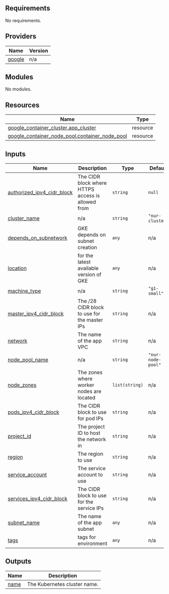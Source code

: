 ## Requirements

No requirements.

## Providers

| Name | Version |
|------|---------|
| <a name="provider_google"></a> [google](#provider\_google) | n/a |

## Modules

No modules.

## Resources

| Name | Type |
|------|------|
| [google_container_cluster.app_cluster](https://registry.terraform.io/providers/hashicorp/google/latest/docs/resources/container_cluster) | resource |
| [google_container_node_pool.container_node_pool](https://registry.terraform.io/providers/hashicorp/google/latest/docs/resources/container_node_pool) | resource |

## Inputs

| Name | Description | Type | Default | Required |
|------|-------------|------|---------|:--------:|
| <a name="input_authorized_ipv4_cidr_block"></a> [authorized\_ipv4\_cidr\_block](#input\_authorized\_ipv4\_cidr\_block) | The CIDR block where HTTPS access is allowed from | `string` | `null` | no |
| <a name="input_cluster_name"></a> [cluster\_name](#input\_cluster\_name) | n/a | `string` | `"nur-cluster"` | no |
| <a name="input_depends_on_subnetwork"></a> [depends\_on\_subnetwork](#input\_depends\_on\_subnetwork) | GKE depends on subnet creation | `any` | n/a | yes |
| <a name="input_location"></a> [location](#input\_location) | for the latest available version of GKE | `any` | n/a | yes |
| <a name="input_machine_type"></a> [machine\_type](#input\_machine\_type) | n/a | `string` | `"g1-small"` | no |
| <a name="input_master_ipv4_cidr_block"></a> [master\_ipv4\_cidr\_block](#input\_master\_ipv4\_cidr\_block) | The /28 CIDR block to use for the master IPs | `string` | n/a | yes |
| <a name="input_network"></a> [network](#input\_network) | The name of the app VPC | `string` | n/a | yes |
| <a name="input_node_pool_name"></a> [node\_pool\_name](#input\_node\_pool\_name) | n/a | `string` | `"nur-node-pool"` | no |
| <a name="input_node_zones"></a> [node\_zones](#input\_node\_zones) | The zones where worker nodes are located | `list(string)` | n/a | yes |
| <a name="input_pods_ipv4_cidr_block"></a> [pods\_ipv4\_cidr\_block](#input\_pods\_ipv4\_cidr\_block) | The CIDR block to use for pod IPs | `string` | n/a | yes |
| <a name="input_project_id"></a> [project\_id](#input\_project\_id) | The project ID to host the network in | `string` | n/a | yes |
| <a name="input_region"></a> [region](#input\_region) | The region to use | `string` | n/a | yes |
| <a name="input_service_account"></a> [service\_account](#input\_service\_account) | The service account to use | `string` | n/a | yes |
| <a name="input_services_ipv4_cidr_block"></a> [services\_ipv4\_cidr\_block](#input\_services\_ipv4\_cidr\_block) | The CIDR block to use for the service IPs | `string` | n/a | yes |
| <a name="input_subnet_name"></a> [subnet\_name](#input\_subnet\_name) | The name of the app subnet | `any` | n/a | yes |
| <a name="input_tags"></a> [tags](#input\_tags) | tags for environment | `any` | n/a | yes |

## Outputs

| Name | Description |
|------|-------------|
| <a name="output_name"></a> [name](#output\_name) | The Kubernetes cluster name. |
